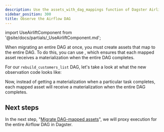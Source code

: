 ```yaml
---
description: Use the assets_with_dag_mappings function of Dagster Airlift to map and materialize assets for entire Airflow DAGs.
sidebar_position: 300
title: Observe the Airflow DAG
---
```


import UseAirliftComponent from '@site/docs/partials/\_UseAirliftComponent.md';

<UseAirliftComponent />

When migrating an entire DAG at once, you must create assets that map to the entire DAG. To do this, you can use <PyObject section="libraries" module="dagster_airlift" object="core.assets_with_dag_mappings" displayText="assets_with_dag_mappings" />, which ensures that each mapped asset receives a materialization when the entire DAG completes.

For our `rebuild_customers_list` DAG, let's take a look at what the new observation code looks like:

<CodeExample path="airlift-migration-tutorial/tutorial_example/dagster_defs/stages/observe_dag_level.py" />

Now, instead of getting a materialization when a particular task completes, each mapped asset will receive a materialization when the entire DAG completes.

## Next steps

In the next step, "[Migrate DAG-mapped assets](/migration/airflow-to-dagster/dag-level-migration/migrate)", we will proxy execution for the entire Airflow DAG in Dagster.
